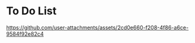 <h1>To Do List</h1>

https://github.com/user-attachments/assets/2cd0e660-f208-4f86-a6ce-9584f92e82c4
